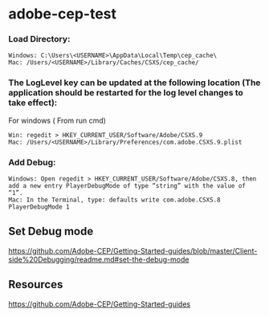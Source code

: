 # adobe-cep-test

### Load Directory:
    Windows: C:\Users\<USERNAME>\AppData\Local\Temp\cep_cache\
    Mac: /Users/<USERNAME>/Library/Caches/CSXS/cep_cache/


### The LogLevel key can be updated at the following location (The application should be restarted for the log level changes to take effect):

For windows ( From run cmd)

    Win: regedit > HKEY_CURRENT_USER/Software/Adobe/CSXS.9
    Mac: /Users/<USERNAME>/Library/Preferences/com.adobe.CSXS.9.plist

### Add Debug:
    Windows: Open regedit > HKEY_CURRENT_USER/Software/Adobe/CSXS.8, then add a new entry PlayerDebugMode of type “string” with the value of “1”.
    Mac: In the Terminal, type: defaults write com.adobe.CSXS.8 PlayerDebugMode 1


 ## Set Debug mode
 https://github.com/Adobe-CEP/Getting-Started-guides/blob/master/Client-side%20Debugging/readme.md#set-the-debug-mode
 
 ## Resources
 https://github.com/Adobe-CEP/Getting-Started-guides
 
